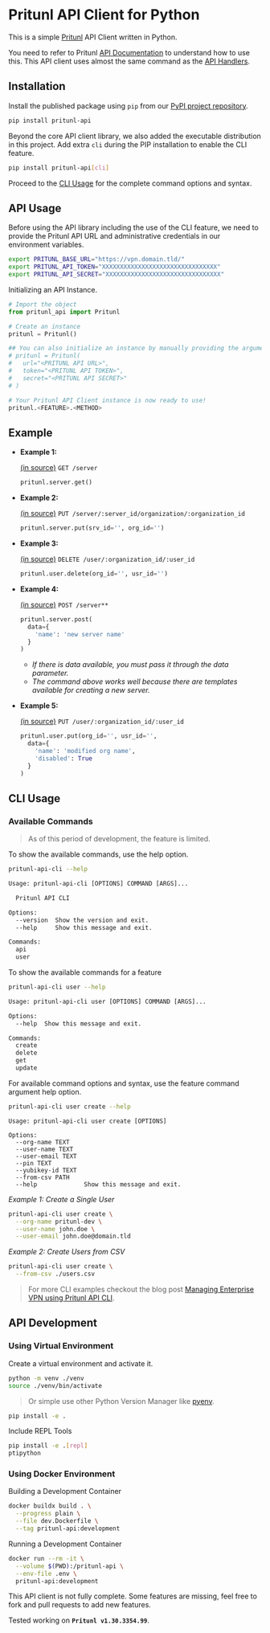 # Pritunl API Client for Python

This is a simple [Pritunl](https://pritunl.com/) API Client written in Python.

You need to refer to Pritunl [API Documentation](https://docs.pritunl.com/docs/api) to understand how to use this. This API client uses almost the same command as the [API Handlers](https://github.com/pritunl/pritunl-web/tree/master/handlers).

## Installation

Install the published package using `pip` from our [PyPI project repository](https://pypi.org/project/pritunl-api/).

```bash
pip install pritunl-api
```

Beyond the core API client library, we also added the executable distribution in this project. Add extra `cli` during the PIP installation to enable the CLI feature.

```bash
pip install pritunl-api[cli]
```

Proceed to the [CLI Usage](#cli-usage) for the complete command options and syntax.


## API Usage

Before using the API library including the use of the CLI feature, we need to provide the Pritunl API URL and administrative credentials in our environment variables.

```bash
export PRITUNL_BASE_URL="https://vpn.domain.tld/"
export PRITUNL_API_TOKEN="XXXXXXXXXXXXXXXXXXXXXXXXXXXXXXXX"
export PRITUNL_API_SECRET="XXXXXXXXXXXXXXXXXXXXXXXXXXXXXXXX"
```

Initializing an API Instance.

```python
# Import the object
from pritunl_api import Pritunl

# Create an instance
pritunl = Pritunl()

## You can also initialize an instance by manually providing the arguments.
# pritunl = Pritunl(
#   url="<PRITUNL API URL>",
#   token="<PRITUNL API TOKEN>",
#   secret="<PRITUNL API SECRET>"
# )

# Your Pritunl API Client instance is now ready to use!
pritunl.<FEATURE>.<METHOD>
```

## Example

* __Example 1:__

  [(in source)](https://github.com/pritunl/pritunl-web/blob/master/handlers/server.go#L9-L30) `GET /server`

  ```python
  pritunl.server.get()
  ```

* __Example 2:__

  [(in source)](https://github.com/pritunl/pritunl-web/blob/master/handlers/server.go#L140-L150) `PUT /server/:server_id/organization/:organization_id`

  ```python
  pritunl.server.put(srv_id='', org_id='')
  ```

* __Example 3:__

  [(in source)](https://github.com/pritunl/pritunl-web/blob/master/handlers/user.go#L142-L152) `DELETE /user/:organization_id/:user_id`

  ```python
  pritunl.user.delete(org_id='', usr_id='')
  ```

* __Example 4:__

  [(in source)](https://github.com/pritunl/pritunl-web/blob/master/handlers/server.go#L81-L97) `POST /server**`

  ```python
  pritunl.server.post(
    data={
      'name': 'new server name'
    }
  )
  ```
   * _If there is data available, you must pass it through the data parameter._
   * _The command above works well because there are templates available for creating a new server._

* __Example 5:__

  [(in source)](https://github.com/pritunl/pritunl-web/blob/master/handlers/user.go#L122-L140) `PUT /user/:organization_id/:user_id`

  ```python
  pritunl.user.put(org_id='', usr_id='',
    data={
      'name': 'modified org name',
      'disabled': True
    }
  )
  ```

## CLI Usage

### Available Commands

> As of this period of development, the feature is limited.

To show the available commands, use the help option.

```bash
pritunl-api-cli --help
```

```txt
Usage: pritunl-api-cli [OPTIONS] COMMAND [ARGS]...

  Pritunl API CLI

Options:
  --version  Show the version and exit.
  --help     Show this message and exit.

Commands:
  api
  user
```

To show the available commands for a feature

```bash
pritunl-api-cli user --help
```

```txt
Usage: pritunl-api-cli user [OPTIONS] COMMAND [ARGS]...

Options:
  --help  Show this message and exit.

Commands:
  create
  delete
  get
  update
```

For available command options and syntax, use the feature command argument help option.

```bash
pritunl-api-cli user create --help
```

```text
Usage: pritunl-api-cli user create [OPTIONS]

Options:
  --org-name TEXT
  --user-name TEXT
  --user-email TEXT
  --pin TEXT
  --yubikey-id TEXT
  --from-csv PATH
  --help             Show this message and exit.
```

_Example 1: Create a Single User_

```bash
pritunl-api-cli user create \
  --org-name pritunl-dev \
  --user-name john.doe \
  --user-email john.doe@domain.tld
```

_Example 2: Create Users from CSV_

```bash
pritunl-api-cli user create \
  --from-csv ./users.csv
```

> For more CLI examples checkout the blog post [Managing Enterprise VPN using Pritunl API CLI](https://nathanielvarona.github.io/posts/managing-enterprise-vpn-using-pritunl-api-cli/).


## API Development

### Using Virtual Environment

Create a virtual environment and activate it.

```bash
python -m venv ./venv
source ./venv/bin/activate
```

> Or simple use other Python Version Manager like [pyenv](https://github.com/pyenv/pyenv).

```bash
pip install -e .
```

Include REPL Tools

```bash
pip install -e .[repl]
ptipython
```

### Using Docker Environment

Building a Development Container
```bash
docker buildx build . \
  --progress plain \
  --file dev.Dockerfile \
  --tag pritunl-api:development
```

Running a Development Container
```bash
docker run --rm -it \
  --volume $(PWD):/pritunl-api \
  --env-file .env \
  pritunl-api:development
```

This API client is not fully complete. Some features are missing, feel free to fork and pull requests to add new features.

Tested working on **`Pritunl v1.30.3354.99`**.
